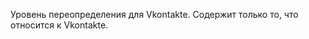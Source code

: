 Уровень переопределения для Vkontakte.
Содержит только то, что отноcится к Vkontakte.

<!-- Yandex.Metrika counter -->
<img src="//mc.yandex.ru/watch/14260738" style="position:absolute; left:-9999px;" alt="" />
<!-- /Yandex.Metrika counter -->